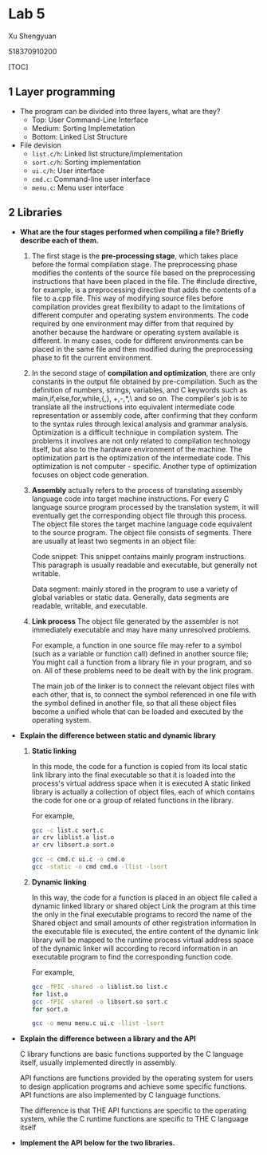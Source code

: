 # Lab 5

Xu Shengyuan

518370910200

[TOC]

## 1 Layer programming

- The program can be divided into three layers, what are they?
  - Top: User Command-Line Interface
  - Medium: Sorting Implemetation
  - Bottom: Linked List Structure
- File devision
  - `list.c/h`: Linked list structure/implementation
  - `sort.c/h`: Sorting implementation
  - `ui.c/h`: User interface
  - `cmd.c`: Command-line user interface
  - `menu.c`: Menu user interface



## 2 Libraries

- **What are the four stages performed when compiling a file? Briefly describe each of them.** 

  1. The first stage is the **pre-processing stage**, which takes place before the formal compilation stage. The preprocessing phase modifies the contents of the source file based on the preprocessing instructions that have been placed in the file. The #include directive, for example, is a preprocessing directive that adds the contents of a file to a.cpp file. This way of modifying source files before compilation provides great flexibility to adapt to the limitations of different computer and operating system environments. The code required by one environment may differ from that required by another because the hardware or operating system available is different. In many cases, code for different environments can be placed in the same file and then modified during the preprocessing phase to fit the current environment.  

  2. In the second stage of **compilation and optimization**, there are only constants in the output file obtained by pre-compilation. Such as the definition of numbers, strings, variables, and C keywords such as main,if,else,for,while,{,}, +,-,*,\ and so on. The compiler's job is to translate all the instructions into equivalent intermediate code representation or assembly code, after confirming that they conform to the syntax rules through lexical analysis and grammar analysis. Optimization is a difficult technique in compilation system. The problems it involves are not only related to compilation technology itself, but also to the hardware environment of the machine. The optimization part is the optimization of the intermediate code. This optimization is not computer - specific. Another type of optimization focuses on object code generation.

  3. **Assembly** actually refers to the process of translating assembly language code into target machine instructions. For every C language source program processed by the translation system, it will eventually get the corresponding object file through this process. The object file stores the target machine language code equivalent to the source program. The object file consists of segments. There are usually at least two segments in an object file:

     Code snippet: This snippet contains mainly program instructions. This paragraph is usually readable and executable, but generally not writable.

     Data segment: mainly stored in the program to use a variety of global variables or static data. Generally, data segments are readable, writable, and executable.

  4. **Link process** The object file generated by the assembler is not immediately executable and may have many unresolved problems.

     For example, a function in one source file may refer to a symbol (such as a variable or function call) defined in another source file; You might call a function from a library file in your program, and so on. All of these problems need to be dealt with by the link program.

     The main job of the linker is to connect the relevant object files with each other, that is, to connect the symbol referenced in one file with the symbol defined in another file, so that all these object files become a unified whole that can be loaded and executed by the operating system.

- **Explain the difference between static and dynamic library**

  1. **Static linking** 

     In this mode, the code for a function is copied from its local static link library into the final executable so that it is loaded into the process's virtual address space when it is executed A static linked library is actually a collection of object files, each of which contains the code for one or a group of related functions in the library. 

     For example,

     ```bash
     gcc -c list.c sort.c
     ar crv liblist.a list.o 
     ar crv libsort.a sort.o 
     
     gcc -c cmd.c ui.c -o cmd.o
     gcc -static -o cmd cmd.o -llist -lsort 
     ```

     

  2. **Dynamic linking**  

     In this way, the code for a function is placed in an object file called a dynamic linked library or shared object Link the program at this time the only in the final executable programs to record the name of the Shared object and small amounts of other registration information In the executable file is executed, the entire content of the dynamic link library will be mapped to the runtime process virtual address space of the dynamic linker will according to record information in an executable program to find the corresponding function code.

     For example,

     ```bash
     gcc -fPIC -shared -o liblist.so list.c
     for list.o
     gcc -fPIC -shared -o libsort.so sort.c 
     for sort.o
     
     gcc -o menu menu.c ui.c -llist -lsort 
     ```

- **Explain the difference between a library and the API**

  C library functions are basic functions supported by the C language itself, usually implemented directly in assembly.

  API functions are functions provided by the operating system for users to design application programs and achieve some specific functions. API functions are also implemented by C language functions.

  The difference is that THE API functions are specific to the operating system, while the C runtime functions are specific to THE C language itself

- **Implement the API below for the two libraries.**